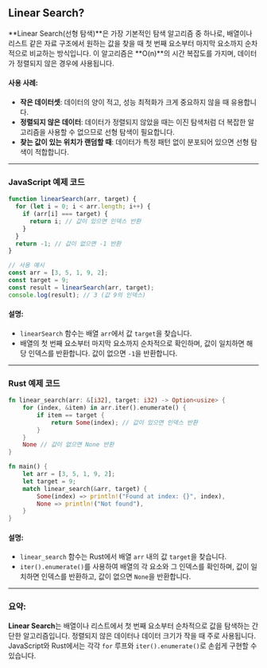 ## Linear Search?

**Linear Search(선형 탐색)**은 가장 기본적인 탐색 알고리즘 중 하나로, 배열이나 리스트 같은 자료 구조에서 원하는 값을 찾을 때 첫 번째 요소부터 마지막 요소까지 순차적으로 비교하는 방식입니다. 이 알고리즘은 **O(n)**의 시간 복잡도를 가지며, 데이터가 정렬되지 않은 경우에 사용됩니다.

#### **사용 사례**:

- **작은 데이터셋**: 데이터의 양이 적고, 성능 최적화가 크게 중요하지 않을 때 유용합니다.
- **정렬되지 않은 데이터**: 데이터가 정렬되지 않았을 때는 이진 탐색처럼 더 복잡한 알고리즘을 사용할 수 없으므로 선형 탐색이 필요합니다.
- **찾는 값이 있는 위치가 랜덤할 때**: 데이터가 특정 패턴 없이 분포되어 있으면 선형 탐색이 적합합니다.

---

### **JavaScript 예제 코드**

```javascript
function linearSearch(arr, target) {
  for (let i = 0; i < arr.length; i++) {
    if (arr[i] === target) {
      return i; // 값이 있으면 인덱스 반환
    }
  }
  return -1; // 값이 없으면 -1 반환
}

// 사용 예시
const arr = [3, 5, 1, 9, 2];
const target = 9;
const result = linearSearch(arr, target);
console.log(result); // 3 (값 9의 인덱스)
```

#### **설명**:

- `linearSearch` 함수는 배열 `arr`에서 값 `target`을 찾습니다.
- 배열의 첫 번째 요소부터 마지막 요소까지 순차적으로 확인하며, 값이 일치하면 해당 인덱스를 반환합니다. 값이 없으면 `-1`을 반환합니다.

---

### **Rust 예제 코드**

```rust
fn linear_search(arr: &[i32], target: i32) -> Option<usize> {
    for (index, &item) in arr.iter().enumerate() {
        if item == target {
            return Some(index); // 값이 있으면 인덱스 반환
        }
    }
    None // 값이 없으면 None 반환
}

fn main() {
    let arr = [3, 5, 1, 9, 2];
    let target = 9;
    match linear_search(&arr, target) {
        Some(index) => println!("Found at index: {}", index),
        None => println!("Not found"),
    }
}
```

#### **설명**:

- `linear_search` 함수는 Rust에서 배열 `arr` 내의 값 `target`을 찾습니다.
- `iter().enumerate()`를 사용하여 배열의 각 요소와 그 인덱스를 확인하며, 값이 일치하면 인덱스를 반환하고, 값이 없으면 `None`을 반환합니다.

---

### **요약**:

**Linear Search**는 배열이나 리스트에서 첫 번째 요소부터 순차적으로 값을 탐색하는 간단한 알고리즘입니다. 정렬되지 않은 데이터나 데이터 크기가 작을 때 주로 사용됩니다. JavaScript와 Rust에서는 각각 `for` 루프와 `iter().enumerate()`로 손쉽게 구현할 수 있습니다.
